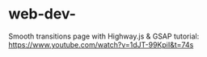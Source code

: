 # web-dev-

Smooth transitions page with Highway.js & GSAP
tutorial: https://www.youtube.com/watch?v=1dJT-99KpiI&t=74s

